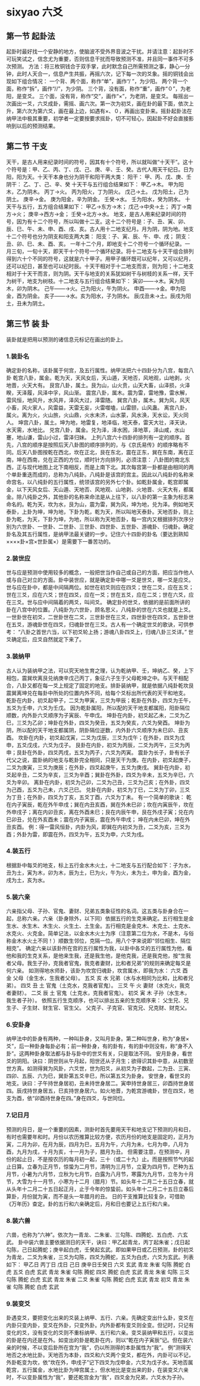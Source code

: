 # sixyao 六爻

## 第一节 起卦法
起卦时最好找一个安静的地方，使脑波不受外界音波之干扰。并请注意：起卦时不可玩笑试之，信念尤为重要，否则信息干扰而导致预测不准，并且同一事件不可多次预测。
方法：将三枚铜钱合于双手掌，此时默念自己所需预测之事，静心一分钟，此时人天合一，信息产生共振，再摇六次，记下每一次的爻象。摇的铜钱会出现如下组合情况：
一个背、两个面，称作“单”，画作“/ ”，为少阳。
两个背一个面，称作“拆”，画作“//”，为少阴。
三个背，没有面，称作“重”，画作“０”，为老阳，是变爻。
三个面，没有背，称作“交”，画作“×”，为老阴，是变爻。
每摇出一次画出一爻，六爻成卦，需摇、画六次。第一次为初爻，画在卦的最下面，依次上升，第六次为第六爻，画在最上边，如遇有×、０，再画出变卦来。摇卦起卦法在纳甲法中极其重要，初学者一定要按要求摇卦，切不可轻心，因起卦不好会直接影响到以后的预测结果。

## 第二节 干支
天干，是古人用来纪录时间的符号，因其有十个符号，所以就叫做“十天干”。这十个符号是：甲、乙、丙、丁、戊、己、庚、辛、壬、癸。古代人用天干纪日。日为阳，阳为天。十天干本身也分为阴干和阳干两大类：
阳干： 甲、丙、戊、庚、壬
阴干： 乙、丁、己、辛、癸
十天干与五行组合结果如下：
甲乙→木。 甲为阳木，乙为阴木。
丙丁→火。 丙为阳火，丁为阴火。
戊己→土。 戊为阳土，己为阴土。
庚辛→金。 庚为阳金，辛为阴金。
壬癸→水。 壬为阳水，癸为阴水。
十天干与五行，五方组合结果如下：
甲乙→东方→木； 戊己→中央→土；
丙丁→南方→火； 庚辛→西方→金；
壬癸→北方→水。
地支，是古人用来纪录时间的符号，因为有十二个符号，所以叫做十二支。这十二个符号是：子、丑、寅、卯、辰、巳、午、未、申、酉、戌、亥。古人用十二地支纪月。月为阴，阴为地。地支十二个符号也分为阴支和阳支两大类：
阳支：子、寅、辰、午、申、戌；
阴支：丑、卯、巳、未、酉、亥。
一年十二个月，即地支十二个符号一个循环纪录。一月三旬，一旬十天，即天干十个符号一个循环纪录。将十二地支与十天干组合排列得到六十个不同的符号，这就是六十甲子。用甲子循环既可以纪年，又可以纪月，还可以纪日，甚至也可以纪时辰。十天干相对于十二地支而言，则为阳；十二地支相对于十天干而言，则为阴。天干与地支的关系犹如树干与树枝的关系一样，天干为树干，地支为树枝。十二地支与五行组合结果如下：
寅卯——→木。寅为阳木，卯为阴木。
己午——→火。己为阳火，午为阴火。
申酉——→金。申为阳金，酉为阴金。
亥子——→水。亥为阳水，子为阴水。
辰戊丑未→土。辰戌为阳土，丑未为阴土。

## 第三节 装 卦
装卦就是把用以预测的诸信息元标记在画出的卦上。

### 1.装卦名
确定卦的名称，该卦属于何宫，及五行属性。纳甲法把六十四卦分为八宫，每宫八卦
乾宫八卦，属金。乾为天，天风女后，天山遁，天地否，风地观，山地剥，火地晋，火天大有。
艮宫八卦，属土。艮为山，山火贲，山天大畜，山泽损，火泽睽，天泽履，风泽中孚，风山渐。
震宫八卦，属木。震为雷，雷地豫，雷水解，雷风恒，地风升，水风井，泽风大过，泽雷随。
巽宫八卦，属木。巽为风，风天小畜，风火家人，风雷益，天雷无妄，火雷噬嗑，山雷颐，山风蛊。
离宫八卦，属火。离为火，火山旅，火山鼎，火水未济，山水蒙，风水涣，天水讼，天火同人。
坤宫八卦，属土。坤为地，地雷复，地泽临，地天泰，雷天大壮，泽天诀，水天需，水地比。
兑宫八卦，属金。兑为泽，泽水困，泽地萃，泽山咸，水山蹇，地山谦，雷山小过，雷泽归妹。
上列八宫六十四卦的排列有一定的顺序。首先，八宫的顺序是按照后天八卦图的顺序排列的，与《京氏易传》的顺序略有不同。后天八卦图按乾在西北，坎在正北，艮在东北，震在正东，巽在东南，离在正南，坤在西南，兑在正西的方位，顺时针方向排列，必须注意：
八卦图的南北东西，正与现代地图上北下南相反，而是上南下北。其次每宫第一卦都是由相同的两个单卦重迭而成的，总称为八纯卦。八纯卦是该宫的宫主。因此以八纯卦的名称来命宫名，以八纯卦的五行属性，统领该宫的另外七个卦。如乾卦属金，乾宫即属金，以下天风女后、天山遁、天地否、风地观、山地剥、火地晋、火天大有，都属金。除八纯卦之外，其他卦的名称来命法是从上往下，以八卦的第一主象为标志来命名的。乾为天，坎为水，艮为山，震为雷，巽为风，坤为地，兑为泽。例如地天泰卦，上卦为坤，坤为地，下卦为乾，乾为天，所以叫地天泰卦。天地否卦，则上卦为乾，为天，下卦为坤，为地，所以称为天地否卦，每一宫内又根据排列次序分别为六世卦、一世卦、二世卦、三世卦、四世卦、五世卦、游魂卦、归魂卦。确定卦名及其五行属性，是纳甲法最关键的一步。记住六十四卦的卦名（要达到熟知××××卦×宫×世卦属×）是需要下一番苦功的。
### 2.装世应
世与应是预测中使用较多的概念，一般把世当作自己或自己的方面，把应当作他人或与自己对立的方面。卦中装世应，就是确定卦中哪一爻是世爻，哪一爻是应爻。世与应在卦中，都是中间隔两位。如世在初爻则应在四爻；世在二爻，应在五爻；世在三爻，应在六爻；世在四爻，应在一爻；世在五爻，应在二爻；世在六爻，应在三爻。世与应中间隔着的两爻，叫间爻。
确定卦的世爻，依据的是前面所讲的卦在八宫中的位置。八纯卦为六世卦，顾名思义，八纯卦的世在六爻也就是上爻。一世卦世在初爻，二世卦世在二爻，三世卦世在三爻，四世卦世在四爻，五世卦世在五爻，游魂卦世在四爻，归魂卦世在三爻。古人有一个确定世爻的歌诀，可供参考：
“八卦之首世六当，以下初爻轮上扬；游魂八卦四爻上，归魂八卦三爻详。”
世爻确定后，应爻自然就定下来了。
### 3.装纳甲
古人认为装纳甲之法，可以究天地生育之理，认为乾纳甲、壬，坤纳乙、癸，上下相包，震巽坎离艮兑纳庚辛戊己丙丁，象征六子生于父母乾坤之中。与天干相配合，八卦又都在每一爻上规定了固定的地支。排卦装纳甲，就是依据八纯卦乾坎艮震巽离坤兑在每卦中所处的位置内外不同，给每个爻标出所代表的天干和地支。
乾卦在内卦，初爻起甲子，二爻为甲寅，三爻为甲辰；乾卦在外卦，四爻为壬午，五爻为壬申，六爻为壬戊。
因为乾卦属阳，所以配的天干地支都属阳，阳卦隔位顺数，内外卦六爻顺序为子寅辰、午申戊。
坤卦在内卦，初爻起乙未，二爻为乙巳，三爻为乙卯；坤卦在外卦，四爻为癸丑，五爻为癸亥，六爻为癸酉。
坤卦为阴，所以配的天干地支都属阴，阴卦隔位逆数，内外卦六爻顺序为未巳卯、丑亥酉。
坎卦在内卦，初爻起戊寅，二爻为戊辰，三爻为戊午；在外卦，四爻为戊申，五爻戊戌，六爻为戊子。
艮卦在内卦，初爻为丙辰，二爻为丙午，三爻为丙申；艮卦在外卦，四爻丙戌，五爻为丙子，六爻为丙寅。
震卦为长子，卦有长子代父之说，震卦纳的地支与乾卦完全相同，只是天干为庚。在内卦，初爻起庚子，二爻为庚寅，三爻为庚辰；在外卦，四爻起庚午，五爻为庚戌。
巽卦在内卦，初爻起辛丑，二爻为辛亥，三爻为辛酉；巽卦在外卦，四爻为辛未，五爻为辛巳，六爻为辛卯。
离卦在内卦，初爻为己卯，二爻为己丑，三爻为己亥；在外卦，四爻为己酉，五爻为己未，六爻己巳。
兑卦在内卦，初爻为丁巳，二爻为丁卯，三爻为丁丑；在外卦，四爻为丁亥，五爻丁酉，六爻为丁未。
有一个简单的歌诀：
乾在内子寅辰，乾在外午申戌；巽在内丑亥酉，巽在外未巳卯；坎在内寅辰午，坎在外申戌子；离在内卯丑亥，离在外酉未巳；艮在内辰午申，艮在外戌子寅；兑在内巳卯丑，兑在外亥酉未；震在内子寅辰，震在外午申戌； 坤在内未巳卯，坤在外丑亥酉。
例：得一雷风恒卦，内卦为风，即巽在内初爻为丑，二爻为亥，三爻为酉；外卦为雷，即震在外，四爻为午，五爻为申，六爻为戌。
### 4.装五行
根据卦中每爻的地支，标上五行金水木火土，十二地支与五行配合如下：子为水，丑为土，寅为木，卯为木，辰为土，巳为火，午为火，未为土，申为金，酉为金，戌为土，亥为水。
### 5.装六亲
六亲指父母、子孙、官鬼、妻财、兄弟五类象征性的名词。这五类与卦身合在一起，总称六亲。六亲（卦身除外，以下同）依据五行的生克来确定。五行相生是金生水、水生木、木生火、火生土、土生金。五行相克是金克木、木克土、土克水、水克火、火克金。简单记法，以金水木火土为序（注意第二位为水，不是木，与俗称金木水火土不同！）顺数生邻位，克隔一位。用八个字来说即“邻位相生、隔位相克”。
确定六亲以该卦所在宫的五行属性为我，以卦中各爻的五行属性为他，看他和我的生克关系，是他来生我，还是我生他，是他克我，还是我克他，按“生我者父母。我生子孙，克我者官鬼，我克者妻财，比和者兄弟”的规则来确定每爻是何六亲。
如测得地水师卦，该卦为坎宫归魂卦，坎宫属水，即我为水：
六爻 酉 金 父母（金生水，生我者父母）。
五爻 亥 水 兄弟（水与水相同为比和，比和者兄弟）。
四爻 丑 土 官鬼（土克水，克我者官鬼）。
三爻 午 火 妻财（水克火，我克者妻财）。
二爻 辰 土 官鬼（土克水，克我者官鬼）。
初爻 寅 木 子孙（水生木，我生者子孙）。
依照五行生克顺序，也可以排出五亲的生克顺序来：
父生兄、兄生子、子生财、财生官、官生父。
父克子、子克官、官克兄、兄克财、财克父。
### 6.安卦身
纳甲法中的卦身有两种，一种叫卦身，又叫月卦身。第二种叫世身，称为“身居×爻”，后一种卦身每卦必有；前一种卦身，有的卦有，有的卦中则没有，称“身不入卦”。这两种卦身取法都与卦与卦中的世爻有关，只是取法不同。
安月卦身，看世爻的阴阳。诀曰：阴世则从午月起，阳世还从子月生；欲得识其卦中意，从初数至世方真。如测得巽为风卦，六爻世，世为阳爻，从初爻为子数起，二为丑、三寅、四卯、五辰、六为巳，巽卦第五爻辛巳，所以第五爻为卦身。
安世身，看世爻的地支。诀曰：子午持世身居初，丑未持世身居二。寅申持世身居三，卯酉持世身居四。辰戌持世身居五，巳亥持世身居六。如火地晋，为乾宫游魂卦，世在四爻，地支为酉，依“卯酉持世身在四。”身在四爻，与世同位。
### 7.记日月
预测的月日，是一个重要的因素，测卦时首先要用天干和地支记下预测的月和日，有时也需要年和时。月份以农历推算比较方便，农历月份的地支是固定的，正月为寅，二月为卯，在月为辰，四月为巳，五月为午，六月为未，七月为申，八月为酉，九月为戌，十月为亥，十一月为子，腊月为丑。
但需要注意，在预测中，月份的起止日，不是按农历的每月初一起，三十（或二十九）止。而是按照节气的起止日算。立春为正月节，惊蛰为二月节，清明为三月节，立夏为四月节，芒种为五月节，小暑为六月节，立秋为七月节，白露为八月节，寒露为九月节，立冬为十月节，大雪为十一月节，小寒为十二月（腊月）节。如头年十二月二十五日立春，就从头年十二月二十五日起正月，止于今年的惊蛰前。如头年十二月二十五日立春后算卦，月份就为寅，而不是头一年腊月的丑。
日的干支推算比较复杂，可借助《万年历》查定。卦的五行和六亲确定后，月和日也要记上五行和六亲。
### 8.装六兽
六兽，也称为“六神”。依次为一青龙、二朱雀、三勾陈、四腾蛇、五白虎、六玄武。
卦中装六兽主要依据测日的天干，诀曰：甲乙起青龙，丙丁起朱雀；戊日起勾陈，己日起腾蛇；庚辛起白虎，壬癸起玄武。即如果甲日或乙日预测，卦的初爻为青龙，二爻为朱雀，三爻为勾陈，四爻为腾蛇，五爻为白虎，六爻为玄武。列表如下：
甲乙日 丙丁日 戊日 己日 庚辛日壬癸日
六爻 玄武 青龙 朱雀 勾陈 腾蛇 白虎
五爻 白虎 玄武 青龙 朱雀 勾陈 腾蛇
四爻 腾蛇 白虎 玄武 青龙 朱雀 勾陈
三爻 勾陈 腾蛇 白虎 玄武 青龙 朱雀
二爻 朱雀 勾陈 腾蛇 白虎 玄武 青龙
初爻 青龙 朱雀 勾陈 腾蛇 白虎 玄武
### 9.装变爻
卦遇变爻，要把变化出来的爻装上纳甲、五行、六亲。先确定变出什么卦，变爻在内卦只变内卦，变爻在外卦，只变外卦。内外卦都有变爻则全变。但记时，只记有变化的爻，没有变化的爻则不重标纳甲、五行和六亲。变爻装纳甲和五行，以变出的卦是在内还是在外。如变出的卦是乾卦在内，则以“乾在内子寅辰”记。但在装六亲的时候，不以变后卦所在宫为“我”，仍以所测得的本卦属性为“我”。
例“测得天地否之水地比卦。天地否为本卦，四爻和六爻两个变爻，都在外，内卦可以不记，外卦乾变为坎，依“坎在外，申戌子”记下四爻为戊申金，六爻为戊子水。天地否属乾宫，五行属金，水地比卦为坤宫属土，但水地比是变出来的卦，在装变爻六亲时，不以变卦属性为“我”，要还乾宫金为“我”，四爻金为兄弟，六爻水为子孙。
